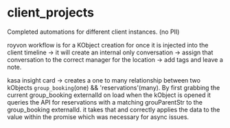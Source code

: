 # client_projects
Completed automations for different client instances. (no PII)

royvon workflow is for a KObject creation for once it is injected into the client timeline -> it will create an internal only conversation -> assign that conversation to the correct manager for the location -> add tags and leave a note.


kasa insight card -> creates a one to many relationship between two kObjects `group_booking`(one) && 'reservations'(many). By first grabbing the current group_booking externalId on load when the kObject is opened it queries the API for reservations with a matching grouParentStr to the group_booking externalId. it takes that and correctly applies the data to the value within the promise which was necessary for async issues.  
